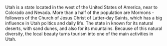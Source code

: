 Utah is a state located in the west of the United States of America, near to Colorado and Nevada. More than a half of the population are Mormons - followers of the Church of Jesus Christ of Latter-day Saints, which has a big influence in Utah politics and daily life.
The state in known for its natural deserts, with sand dunes, and also for its mountains. Because of this natural diversity, the local beauty turns tourism into one of the main activities in Utah.